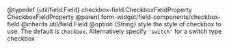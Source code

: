 
@typedef {util/field.Field} checkbox-field.CheckboxFieldProperty CheckboxFieldProperty
@parent form-widget/field-components/checkbox-field
@inherits util/field.Field
@option {String} style the style of checkbox to use. The default is `checkbox`. Alternatively specify `'switch'` for a switch type checkbox
